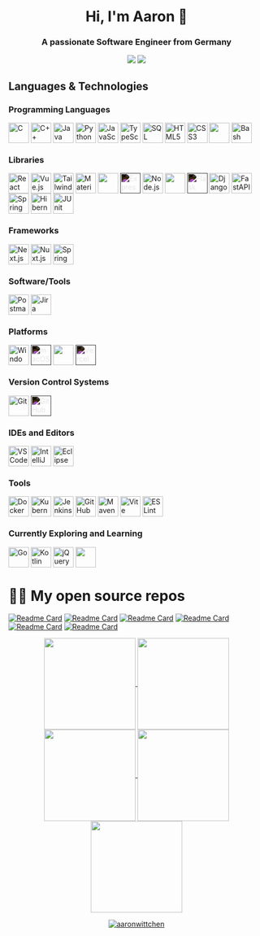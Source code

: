 <h1 align="center">Hi, I'm Aaron 👋</h1>
<h3 align="center">A passionate Software Engineer from Germany</h3>

<p align="center">
  <a href="https://www.linkedin.com/in/aaron-wittchen/" target="_blank">
    <img src="https://img.shields.io/badge/linkedin-%230077B5.svg?style=for-the-badge&logo=linkedin&logoColor=white" /></a>
  <a href="mailto:aaronwittchen@gmail.com" target="_blank">
    <img src="https://img.shields.io/badge/Email-D14836?style=for-the-badge&logo=Gmail&logoColor=white" /></a>
</p>

<!--
<div align="center">
  <a href="https://vueuse.org"
    ><img width="80" src="https://raw.githubusercontent.com/marwin1991/profile-technology-icons/refs/heads/main/icons/vue_js.png" alt="Vue.js" title="Vue.js"/></a>
  <a href="https://www.typescriptlang.org"
    ><img width="80" src="https://raw.githubusercontent.com/marwin1991/profile-technology-icons/refs/heads/main/icons/typescript.png" alt="TypeScript" title="TypeScript"/></a>
</div>
 -->
 
## Languages & Technologies

### Programming Languages
<img width="40" src="https://cdn.jsdelivr.net/gh/devicons/devicon/icons/c/c-original.svg" alt="C" title="C" style="vertical-align: middle; display: inline-block;"/>
<img width="40" src="https://cdn.jsdelivr.net/gh/devicons/devicon/icons/cplusplus/cplusplus-original.svg" alt="C++" title="C++" style="vertical-align: middle; display: inline-block;"/>
<img width="40" src="https://cdn.jsdelivr.net/gh/devicons/devicon/icons/java/java-original.svg" alt="Java" title="Java" style="vertical-align: middle; display: inline-block;"/>
<img width="40" src="https://cdn.jsdelivr.net/gh/devicons/devicon/icons/python/python-original.svg" alt="Python" title="Python" style="vertical-align: middle; display: inline-block;"/>
<img width="40" src="https://cdn.jsdelivr.net/gh/devicons/devicon/icons/javascript/javascript-original.svg" alt="JavaScript" title="JavaScript" style="vertical-align: middle; display: inline-block;"/>
<img width="40" src="https://cdn.jsdelivr.net/gh/devicons/devicon/icons/typescript/typescript-original.svg" alt="TypeScript" title="TypeScript" style="vertical-align: middle; display: inline-block;"/>
<img width="40" src="https://cdn.jsdelivr.net/gh/devicons/devicon/icons/mysql/mysql-original.svg" alt="SQL" title="SQL" style="vertical-align: middle; display: inline-block;"/>
<img width="40" src="https://cdn.jsdelivr.net/gh/devicons/devicon/icons/html5/html5-original.svg" alt="HTML5" title="HTML5" style="vertical-align: middle; display: inline-block;"/>
<img width="40" src="https://cdn.jsdelivr.net/gh/devicons/devicon/icons/css3/css3-original.svg" alt="CSS3" title="CSS3" style="vertical-align: middle; display: inline-block;"/>
<img width="40" img src="https://cdn.jsdelivr.net/gh/devicons/devicon@latest/icons/wasm/wasm-original.svg" style="vertical-align: middle; display: inline-block;"/>
<img width="40" src="https://cdn.jsdelivr.net/gh/devicons/devicon/icons/bash/bash-original.svg" alt="Bash" title="Bash" style="vertical-align: middle; display: inline-block;"/>

### Libraries
<img width="40" src="https://cdn.jsdelivr.net/gh/devicons/devicon/icons/react/react-original.svg" alt="React" title="React" style="vertical-align: middle; display: inline-block;"/>
<img width="40" src="https://cdn.jsdelivr.net/gh/devicons/devicon/icons/vuejs/vuejs-original.svg" alt="Vue.js" title="Vue.js" style="vertical-align: middle; display: inline-block;"/>
<img width="40" src="https://cdn.jsdelivr.net/gh/devicons/devicon/icons/tailwindcss/tailwindcss-original.svg" alt="Tailwind CSS" title="Tailwind CSS" style="vertical-align: middle; display: inline-block;"/>
<img width="40" src="https://cdn.jsdelivr.net/gh/devicons/devicon/icons/materialui/materialui-original.svg" alt="Material-UI" title="Material-UI" style="vertical-align: middle; display: inline-block;"/>
<img width="40" img src="https://cdn.jsdelivr.net/gh/devicons/devicon@latest/icons/axios/axios-plain.svg" style="vertical-align: middle; display: inline-block;"/>
<img width="40" src="https://cdn.jsdelivr.net/gh/devicons/devicon/icons/express/express-original.svg" alt="Express.js" title="Express.js" style="filter: invert(100%); vertical-align: middle; display: inline-block;"/>
<img width="40" src="https://cdn.jsdelivr.net/gh/devicons/devicon/icons/nodejs/nodejs-original.svg" alt="Node.js" title="Node.js" style="vertical-align: middle; display: inline-block;"/>
<img width="40" img src="https://cdn.jsdelivr.net/gh/devicons/devicon@latest/icons/mongoose/mongoose-original-wordmark.svg" style="vertical-align: middle; display: inline-block;"/>
<img width="40" src="https://cdn.jsdelivr.net/gh/devicons/devicon/icons/flask/flask-original.svg" alt="Flask" title="Flask" style="filter: invert(100%); vertical-align: middle; display: inline-block;"/>
<img width="40" src="https://cdn.jsdelivr.net/gh/devicons/devicon/icons/django/django-plain.svg" alt="Django" title="Django" style="vertical-align: middle; display: inline-block;"/>
<img width="40" src="https://cdn.jsdelivr.net/gh/devicons/devicon/icons/fastapi/fastapi-original.svg" alt="FastAPI" title="FastAPI" style="vertical-align: middle; display: inline-block;"/>
<img width="40" src="https://cdn.jsdelivr.net/gh/devicons/devicon/icons/spring/spring-original.svg" alt="Spring" title="Spring" style="vertical-align: middle; display: inline-block;"/>
<img width="40" src="https://cdn.jsdelivr.net/gh/devicons/devicon/icons/hibernate/hibernate-original.svg" alt="Hibernate" title="Hibernate" style="vertical-align: middle; display: inline-block;"/>
<img width="40" src="https://raw.githubusercontent.com/marwin1991/profile-technology-icons/refs/heads/main/icons/junit.png" alt="JUnit" title="JUnit" style="vertical-align: middle; display: inline-block;"/>

### Frameworks
<img width="40" src="https://cdn.jsdelivr.net/gh/devicons/devicon/icons/nextjs/nextjs-original.svg" alt="Next.js" title="Next.js" style="vertical-align: middle; display: inline-block;"/>
<img width="40" src="https://cdn.jsdelivr.net/gh/devicons/devicon/icons/nuxtjs/nuxtjs-original.svg" alt="Nuxt.js" title="Nuxt.js" style="vertical-align: middle; display: inline-block;"/>
<img width="40" src="https://cdn.jsdelivr.net/gh/devicons/devicon/icons/spring/spring-original.svg" alt="Spring Boot" title="Spring Boot" style="vertical-align: middle; display: inline-block;"/>

### Software/Tools
<img width="40" src="https://cdn.jsdelivr.net/gh/devicons/devicon/icons/postman/postman-original.svg" alt="Postman" title="Postman" style="vertical-align: middle; display: inline-block;"/>
<img width="40" src="https://cdn.jsdelivr.net/gh/devicons/devicon/icons/jira/jira-original.svg" alt="Jira" title="Jira" style="vertical-align: middle; display: inline-block;"/>

### Platforms
<img width="40" src="https://cdn.jsdelivr.net/gh/devicons/devicon/icons/windows8/windows8-original.svg" alt="Windows" title="Windows" style="vertical-align: middle; display: inline-block;"/>
<img width="40" src="https://cdn.jsdelivr.net/gh/devicons/devicon/icons/apple/apple-original.svg" alt="macOS" title="macOS" style="filter: invert(100%); vertical-align: middle; display: inline-block;"/>
<img width="40" src="https://cdn.jsdelivr.net/gh/devicons/devicon@latest/icons/ubuntu/ubuntu-original.svg" style="vertical-align: middle; display: inline-block;"/>
<img width="40" src="https://cdn.jsdelivr.net/gh/devicons/devicon/icons/vercel/vercel-original.svg" alt="Vercel" title="Vercel" style="filter: invert(100%); vertical-align: middle; display: inline-block;"/>

### Version Control Systems
<img width="40" src="https://cdn.jsdelivr.net/gh/devicons/devicon/icons/git/git-original.svg" alt="Git" title="Git" style="vertical-align: middle; display: inline-block;"/>
<img width="40" src="https://cdn.jsdelivr.net/gh/devicons/devicon/icons/github/github-original.svg" alt="GitHub" title="GitHub" style="filter: invert(100%); vertical-align: middle; display: inline-block;"/>

### IDEs and Editors
<img width="40" src="https://cdn.jsdelivr.net/gh/devicons/devicon/icons/vscode/vscode-original.svg" alt="VS Code" title="Visual Studio Code" style="vertical-align: middle; display: inline-block;"/>
<img width="40" src="https://cdn.jsdelivr.net/gh/devicons/devicon/icons/intellij/intellij-original.svg" alt="IntelliJ IDEA" title="IntelliJ IDEA" style="vertical-align: middle; display: inline-block;"/>
<img width="40" src="https://cdn.jsdelivr.net/gh/devicons/devicon/icons/eclipse/eclipse-original.svg" alt="Eclipse" title="Eclipse" style="vertical-align: middle; display: inline-block;"/>

### Tools
<img width="40" src="https://cdn.jsdelivr.net/gh/devicons/devicon/icons/docker/docker-original.svg" alt="Docker" title="Docker" style="vertical-align: middle; display: inline-block;"/>
<img width="40" src="https://cdn.jsdelivr.net/gh/devicons/devicon/icons/kubernetes/kubernetes-plain.svg" alt="Kubernetes" title="Kubernetes" style="vertical-align: middle; display: inline-block;"/>
<img width="40" src="https://cdn.jsdelivr.net/gh/devicons/devicon/icons/jenkins/jenkins-original.svg" alt="Jenkins" title="Jenkins" style="vertical-align: middle; display: inline-block;"/>
<img width="40" src="https://cdn.jsdelivr.net/gh/devicons/devicon/icons/githubactions/githubactions-original.svg" alt="GitHub Actions" title="GitHub Actions" style="vertical-align: middle; display: inline-block;"/>
<img width="40" src="https://cdn.jsdelivr.net/gh/devicons/devicon/icons/maven/maven-original.svg" alt="Maven" title="Maven" style="vertical-align: middle; display: inline-block;"/>
<img width="40" src="https://raw.githubusercontent.com/marwin1991/profile-technology-icons/refs/heads/main/icons/vite.png" alt="Vite" title="Vite" style="vertical-align: middle; display: inline-block;"/>
<img width="40" src="https://cdn.jsdelivr.net/gh/devicons/devicon/icons/eslint/eslint-original.svg" alt="ESLint" title="ESLint" style="vertical-align: middle; display: inline-block;"/>

### Currently Exploring and Learning
<img width="40" src="https://cdn.jsdelivr.net/gh/devicons/devicon/icons/go/go-original.svg" alt="Go" title="Go" style="vertical-align: middle; display: inline-block;"/>
<img width="40" src="https://cdn.jsdelivr.net/gh/devicons/devicon/icons/kotlin/kotlin-original.svg" alt="Kotlin" title="Kotlin" style="vertical-align: middle; display: inline-block;"/>
<img width="40" src="https://cdn.jsdelivr.net/gh/devicons/devicon/icons/jquery/jquery-original.svg" alt="jQuery" title="jQuery" style="vertical-align: middle; display: inline-block;"/>
<img width="40" src="https://cdn.jsdelivr.net/gh/devicons/devicon@latest/icons/amazonwebservices/amazonwebservices-plain-wordmark.svg" style="vertical-align: middle; display: inline-block;"/>



# 🧑‍💻 My open source repos

[![Readme Card](https://github-readme-stats.vercel.app/api/pin/?username=aaronwittchen&repo=Sorting-Visualization-Tool&theme=aura)](https://github.com/aaronwittchen/Sorting-Visualization-Tool)
[![Readme Card](https://github-readme-stats.vercel.app/api/pin/?username=aaronwittchen&repo=NeoWs-Tracking-Application&theme=aura)](https://github.com/aaronwittchen/NeoWs-Tracking-Application)
[![Readme Card](https://github-readme-stats.vercel.app/api/pin/?username=aaronwittchen&repo=MERN-JWT-Auth&theme=aura)](https://github.com/aaronwittchen/MERN-JWT-Auth)
[![Readme Card](https://github-readme-stats.vercel.app/api/pin/?username=aaronwittchen&repo=Invoicipedia&theme=aura)](https://github.com/aaronwittchen/Invoicipedia)
[![Readme Card](https://github-readme-stats.vercel.app/api/pin/?username=aaronwittchen&repo=Ticket-Buying-System&theme=aura)](https://github.com/aaronwittchen/Ticket-Buying-System)
[![Readme Card](https://github-readme-stats.vercel.app/api/pin/?username=aaronwittchen&repo=Stock-Tracker&theme=aura)](https://github.com/aaronwittchen/Stock-Tracker)

<div align="center">
<a href="https://github.com/aaronwittchen">
<img align="center" src="http://github-profile-summary-cards.vercel.app/api/cards/stats?username=aaronwittchen&theme=aura" height="180em" />
<img align="center" src="http://github-profile-summary-cards.vercel.app/api/cards/most-commit-language?username=aaronwittchen&theme=aura" height="180em" />
<img align="center" src="http://github-profile-summary-cards.vercel.app/api/cards/repos-per-language?username=aaronwittchen&theme=aura" height="180em" />
<img align="center" src="http://github-profile-summary-cards.vercel.app/api/cards/productive-time?username=aaronwittchen&theme=aura" height="180em" />
<img align="center" src="http://github-profile-summary-cards.vercel.app/api/cards/profile-details?username=aaronwittchen&theme=aura" height="180em" />
</div>   

<div align="center">
<p style="text-align: center;"><img align="center" src="https://github-readme-streak-stats.herokuapp.com/?user=aaronwittchen&theme=dark" alt="aaronwittchen" /></p>
</div>

<!--
<p align="left">
  <img src="http://github-profile-summary-cards.vercel.app/api/cards/profile-details?username=aaronwittchen&theme=aura" />
</p>

<details align="left">
  <summary>Other statistics</summary>
  <h3>Github</h3>
  <div align="left">
  <p>
    <img src="http://github-profile-summary-cards.vercel.app/api/cards/repos-per-language?username=aaronwittchen&theme=aura" />
    <img src="http://github-profile-summary-cards.vercel.app/api/cards/most-commit-language?username=aaronwittchen&theme=aura" />
  </p>
  <p>
    <img src="http://github-profile-summary-cards.vercel.app/api/cards/stats?username=aaronwittchen&theme=aura" />
    <img src="http://github-profile-summary-cards.vercel.app/api/cards/productive-time?username=aaronwittchen&theme=aura&utcOffset=1" />
  </p>
    </div>
</details>
--!>

<!--
# 📊 My Stats
[![aaronwittchen's github stats](https://github-readme-stats.vercel.app/api?username=aaronwittchen&show_icons=true&count_private=true&theme=aura&hide=stars)](https://aaronwittchen/github)
--!>
